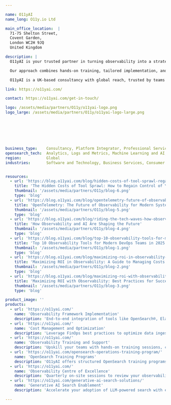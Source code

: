 ```yaml
---

name: O11yAI
name_long: O11y.io Ltd

main_office_location:  |
  71-75 Shelton Street, 
  Covent Garden, 
  London WC2H 9JQ 
  United Kingdom

description: |
  O11yAI is your trusted partner in turning observability into a strategic advantage. We help organizations implement, optimize, and scale observability frameworks using OpenSearch and other open technologies — improving system reliability, reducing costs, and unlocking actionable insights.

  Our approach combines hands-on training, tailored implementation, and domain-specific consulting across observability, performance engineering, and generative AI search. From onboarding and upskilling to long-term optimization, we equip your teams with the tools, practices, and support to monitor, innovate, and operate at scale.

  O11yAI is a UK-based consultancy with global reach, trusted by teams in industries where reliability, scalability, and speed are mission-critical.

link: https://o11yai.com/

contact: https://o11yai.com/get-in-touch/

logo: /assets/media/partners/O11y/o11yai-logo.png
logo_large: /assets/media/partners/O11y/o11yai-logo-large.png







business_type:    Consultancy, Platform Integrator, Professional Services, Support, Systems Integrator, Training
opensearch_tech:  Analytics, Logs and Metrics, Machine Learning and AI, Observability, Search, Security
region:           Global
industries:       Software and Technology, Business Services, Consumer Services, Education, Financial Services, Energy and Utilities, Government, Public Sector, Nonprofit, Healthcare, Media and Entertainment, Retail, Telecommunications


resources:
  - url: 'https://blog.o11yai.com/blog/hidden-costs-of-tool-sprawl-regain-control-tech-stack/'
    title: 'The Hidden Costs of Tool Sprawl: How to Regain Control of Your Tech Stack'
    thumbnail: '/assets/media/partners/O11y/blog-6.png'
    type: 'blog'
  - url: 'https://blog.o11yai.com/blog/opentelemetry-future-of-observability/'
    title: 'OpenTelemetry: The Future of Observability for Modern Systems'
    thumbnail: '/assets/media/partners/O11y/blog-5.png'
    type: 'blog'
  - url: 'https://blog.o11yai.com/blog/riding-the-tech-waves-how-observability-and-ai-are-shaping-the-future/'
    title: 'How Observability and AI Are Shaping the Future'
    thumbnail: '/assets/media/partners/O11y/blog-4.png'
    type: 'blog'
  - url: 'https://blog.o11yai.com/blog/top-10-observability-tools-for-modern-devops-teams/'
    title: 'Top 10 Observability Tools for Modern DevOps Teams in 2025'
    thumbnail: '/assets/media/partners/O11y/blog-1.png'
    type: 'blog'
  - url: 'https://blog.o11yai.com/blog/maximizing-roi-in-observability-a-guide-to-managing-costs-without/'
    title: 'Maximizing ROI in Observability: A Guide to Managing Costs Without Compromising Visibility'
    thumbnail: '/assets/media/partners/O11y/blog-2.png'
    type: 'blog'
  - url: 'https://blog.o11yai.com/blog/maximizing-roi-with-observability-best-practices-for-success/'
    title: 'Maximizing ROI with Observability: Best Practices for Success'
    thumbnail: '/assets/media/partners/O11y/blog-3.png'
    type: 'blog'

product_image: ''
products:
  - url: 'https://o11yai.com/'
    name: 'Observability Framework Implementation'
    description: 'End-to-end integration of tools like OpenSearch®, Elastic®, New Relic®, Grafana®, and more with your systems. Includes SLO design, custom dashboards, and alerting tailored to your business objectives.'
  - url: 'https://o11yai.com/'
    name: 'Cost Management and Optimization'
    description: 'Leverage FinOps best practices to optimize data ingestion, manage operational costs, and maximize the value of your observability tools.'
  - url: 'https://o11yai.com/'
    name: 'Observability Training and Support'
    description: 'Upskill your teams with hands-on training sessions, certifications, and workshops designed to embed observability practices into your organization.'
  - url: 'https://o11yai.com/opensearch-operations-training-program/'
    name: 'OpenSearch Training Programs'
    description: 'O11yAI offers structured OpenSearch training programs for DevOps, SREs, platform, and security teams — from foundational concepts to advanced performance tuning, scaling, and machine learning. Our Level 1 and Level 2 courses include hands-on labs, real-world troubleshooting, and live remote delivery. Post-training support is also available via Slack and follow-up consulting.'
  - url: 'https://o11yai.com/'
    name: 'Observability Centre of Excellence'
    description: 'Quarterly on-site sessions to review your observability roadmap, ensure alignment with business goals, and increase team engagement.'
  - url: 'https://o11yai.com/generative-ai-search-solutions/'
    name: 'Generative AI Search Enablement'
    description: 'Accelerate your adoption of LLM-powered search with expert-led consulting, implementation, and integration support. We help teams build secure, performant generative search workflows using OpenSearch, Elasticsearch, and vector-based retrieval. From vector index tuning to LLM orchestration and RAG pipelines, we deliver practical solutions tailored to your data and domain.'

---
```


